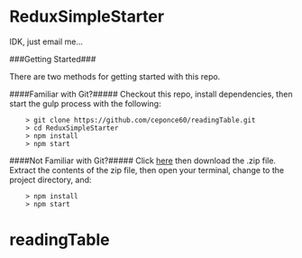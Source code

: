 # ReduxSimpleStarter

IDK, just email me...

###Getting Started###

There are two methods for getting started with this repo.

####Familiar with Git?#####
Checkout this repo, install dependencies, then start the gulp process with the following:

```
	> git clone https://github.com/ceponce60/readingTable.git
	> cd ReduxSimpleStarter
	> npm install
	> npm start
```

####Not Familiar with Git?#####
Click [here](https://github.com/ceponce60/readingTable/releases) then download the .zip file.  Extract the contents of the zip file, then open your terminal, change to the project directory, and:

```
	> npm install
	> npm start
```
# readingTable
